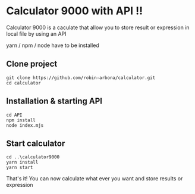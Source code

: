 # Calculator 9000 with API !!

Calculator 9000 is a caculate that allow you to store result or expression in local file by using an API

yarn / npm / node have to be installed

## Clone project
```
git clone https://github.com/robin-arbona/calculator.git
cd calculator
```

## Installation & starting API

```
cd API
npm install
node index.mjs
```

## Start calculator

```
cd ..\calculator9000
yarn install
yarn start
```

That's it! You can now calculate what ever you want and store results or expression
